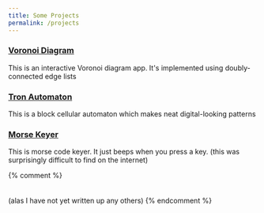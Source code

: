 ```yaml
---
title: Some Projects
permalink: /projects
---
```


### [Voronoi Diagram](/projects/voronoi)

This is an interactive Voronoi diagram app. It's implemented using doubly-connected edge lists

### [Tron Automaton](/projects/tron)

This is a block cellular automaton which makes neat digital-looking patterns


### [Morse Keyer](/projects/morse)

This is morse code keyer. It just beeps when you press a key. (this was surprisingly difficult to find on the internet)

{% comment %}
<br><br><br>
(alas I have not yet written up any others)
{% endcomment %}
